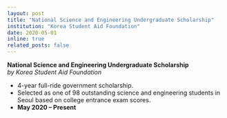 ```yaml
---
layout: post
title: "National Science and Engineering Undergraduate Scholarship"
institution: "Korea Student Aid Foundation"
date: 2020-05-01
inline: true
related_posts: false
---
```


**National Science and Engineering Undergraduate Scholarship**  
*by Korea Student Aid Foundation*  

- 4-year full-ride government scholarship.  
- Selected as one of 98 outstanding science and engineering students in Seoul based on college entrance exam scores.  
- **May 2020 – Present**
